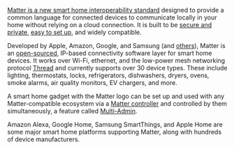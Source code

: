 [Matter is a new smart home interoperability standard](/22832127/matter-smart-home-products-thread-wifi-explainer) designed to provide a common language for connected devices to communicate locally in your home without relying on a cloud connection. It is built to be [secure and private](https://csa-iot.org/developer-resource/white-paper-matter-security-and-privacy-copy/), [easy to set up](/23823041/matter-thread-device-setup-smart-home-how-to), and widely compatible.

Developed by Apple, Amazon, Google, and Samsung (and [others](https://csa-iot.org/members/)), Matter is an [open-sourced](https://github.com/project-chip/connectedhomeip), IP-based connectivity software layer for smart home devices. It works over Wi-Fi, ethernet, and the low-power mesh networking protocol [Thread](/23165855/thread-smart-home-protocol-matter-apple-google-interview) and currently supports over 30 device types. These include lighting, thermostats, locks, refrigerators, dishwashers, dryers, ovens, smoke alarms, air quality monitors, EV chargers, and more.

A smart home gadget with the Matter logo can be set up and used with any Matter-compatible ecosystem via a [Matter controller](/23390726/matter-smart-home-faq-questions-answers#:~:text=What%20is%20a%20Matter%20Controller%3F) and controlled by them simultaneously, a feature called [Multi-Admin](https://csa-iot.org/newsroom/all-about-choice-multi-admin-in-matter-gives-users-more-flexibility-and-unlocks-smart-home-innovation/).

Amazon Alexa, Google Home, Samsung SmartThings, and Apple Home are some major smart home platforms supporting Matter, along with hundreds of device manufacturers.
